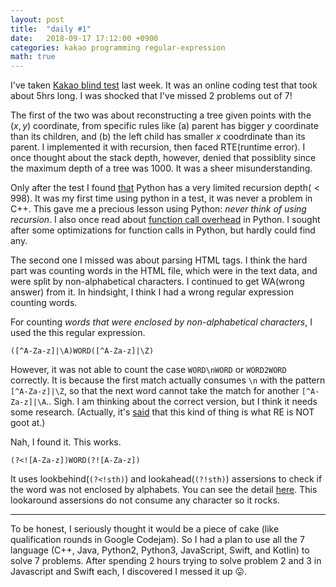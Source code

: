```yaml
---
layout: post
title:  "daily #1"
date:   2018-09-17 17:12:00 +0900
categories: kakao programming regular-expression
math: true
---
```

I've taken [Kakao blind test][kakao] last week.
It was an online coding test that took about 5hrs long.
I was shocked that I've missed 2 problems out of 7!

The first of the two was about reconstructing a tree given points
with the $(x,y)$ coordinate, from specific rules like
(a) parent has bigger $y$ coordinate than its children, and 
(b) the left child has smaller $x$ coodrdinate than its parent.
I implemented it with recursion, then faced RTE(runtime error).
I once thought about the stack depth, however, denied that possiblity
since the maximum depth of a tree was $1000$. It was a sheer misunderstanding.

Only after the test I found [that][slimit] Python has a very limited recursion depth($<998$).
It was my first time using python in a test, it was never a problem in C++.
This gave me a precious lesson using Python: *never think of using recursion*.
I also once read about [function call overhead][func] in Python.
I sought after some optimizations for function calls in Python, but hardly could find any.

The second one I missed was about parsing HTML tags.
I think the hard part was counting words in the HTML file,
which were in the text data, and were split by non-alphabetical characters.
I continued to get WA(wrong answer) from it.
In hindsight, I think I had a wrong regular expression counting words.

For counting *words that were enclosed by non-alphabetical characters*,
I used the this regular expression.

``([^A-Za-z]|\A)WORD([^A-Za-z]|\Z)``

However, it was not able to count the case `WORD\nWORD` or `WORD2WORD` correctly.
It is because the first match actually consumes `\n` with the pattern `[^A-Za-z]|\Z`,
so that the next word cannot take the match for another `[^A-Za-z]|\A`.. Sigh.
I am thinking about the correct version, but I think it needs some research.
(Actually, it's [said][re] that this kind of thing is what RE is NOT goot at.)

Nah, I found it. This works.

``(?<![A-Za-z])WORD(?![A-Za-z])``

It uses lookbehind(`(?<!sth)`) and lookahead(`(?!sth)`) assersions to check if
the word was not enclosed by alphabets. You can see the detail [here][re2].
This lookaround assersions do not consume any character so it rocks.

---

To be honest, I seriously thought it would be a piece of cake
(like qualification rounds in Google Codejam).
So I had a plan to use all the 7 language
(C++, Java, Python2, Python3, JavaScript, Swift, and Kotlin)
to solve 7 problems. After spending 2 hours
trying to solve problem 2 and 3 in Javascript and Swift each,
I discovered I messed it up :stuck_out_tongue:.

[kakao]: https://www.welcomekakao.com/competitions/79/2019-2nd-kakao-blind-recruitment
[slimit]: https://stackoverflow.com/questions/3323001/what-is-the-maximum-recursion-depth-in-python-and-how-to-increase-it
[func]: https://stackoverflow.com/questions/5790860/and-vs-list-and-dict-which-is-better
[re]: https://stackoverflow.com/questions/406230/regular-expression-to-match-a-line-that-doesnt-contain-a-word
[re2]: https://www.regular-expressions.info/lookaround.html